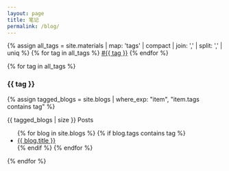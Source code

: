 ```yaml
---
layout: page
title: 笔记
permalink: /blog/
---
```


<p>
 {% assign all_tags = site.materials | map: 'tags' | compact | join: ',' | split: ',' | uniq %}
  {% for tag in all_tags %}
    <a href="#{{ tag | slugify }}">#{{ tag }}</a>
  {% endfor %}
</p>



{% for tag in all_tags %}
  <section id="{{ tag | slugify }}">
    <h3>{{ tag }}</h3>
    {% assign tagged_blogs = site.blogs | where_exp: "item", "item.tags contains tag" %}
    <p> {{ tagged_blogs | size }} Posts</p>
    <ul>
      {% for blog in site.blogs %}
        {% if blog.tags contains tag %}
          <li><a href="{{ blog.url | relative_url }}">{{ blog.title }}</a></li>
        {% endif %}
      {% endfor %}
    </ul>
  </section>
{% endfor %}
